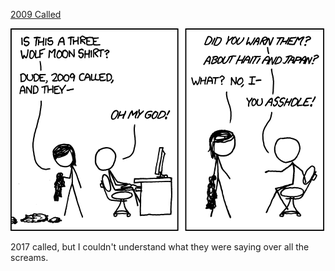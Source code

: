 [2009 Called](https://xkcd.com/875)

![2009 Called](./random_comic.png)

2017 called, but I couldn't understand what they were saying over all the screams.

